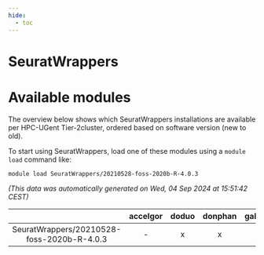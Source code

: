 ```yaml
---
hide:
  - toc
---
```


SeuratWrappers
==============

# Available modules


The overview below shows which SeuratWrappers installations are available per HPC-UGent Tier-2cluster, ordered based on software version (new to old).

To start using SeuratWrappers, load one of these modules using a `module load` command like:

```shell
module load SeuratWrappers/20210528-foss-2020b-R-4.0.3
```

*(This data was automatically generated on Wed, 04 Sep 2024 at 15:51:42 CEST)*  

| |accelgor|doduo|donphan|gallade|joltik|shinx|skitty|
| :---: | :---: | :---: | :---: | :---: | :---: | :---: | :---: |
|SeuratWrappers/20210528-foss-2020b-R-4.0.3|-|x|x|x|x|-|x|

